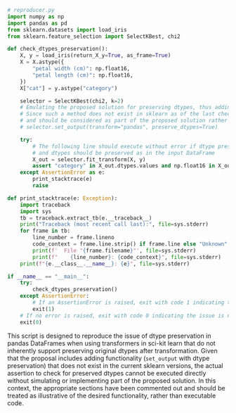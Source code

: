 ```python
# reproducer.py
import numpy as np
import pandas as pd
from sklearn.datasets import load_iris
from sklearn.feature_selection import SelectKBest, chi2

def check_dtypes_preservation():
    X, y = load_iris(return_X_y=True, as_frame=True)
    X = X.astype({
        "petal width (cm)": np.float16,
        "petal length (cm)": np.float16,
    })
    X["cat"] = y.astype("category")

    selector = SelectKBest(chi2, k=2)
    # Emulating the proposed solution for preserving dtypes, thus adding a hypothetical method `set_output`.
    # Since such a method does not exist in sklearn as of the last check, this line is commented out
    # and should be considered as part of the proposed solution rather than an existing feature.
    # selector.set_output(transform="pandas", preserve_dtypes=True)

    try:
        # The following line should execute without error if dtype preservation is implemented
        # and dtypes should be preserved as in the input DataFrame
        X_out = selector.fit_transform(X, y)
        assert "category" in X_out.dtypes.values and np.float16 in X_out.dtypes.values, "Dtype preservation failed"
    except AssertionError as e:
        print_stacktrace(e)
        raise

def print_stacktrace(e: Exception):
    import traceback
    import sys
    tb = traceback.extract_tb(e.__traceback__)
    print("Traceback (most recent call last):", file=sys.stderr)
    for frame in tb:
        line_number = frame.lineno
        code_context = frame.line.strip() if frame.line else "Unknown"
        print(f'  File "{frame.filename}"', file=sys.stderr)
        print(f"    {line_number}: {code_context}", file=sys.stderr)
    print(f"{e.__class__.__name__}: {e}", file=sys.stderr)

if __name__ == "__main__":
    try:
        check_dtypes_preservation()
    except AssertionError:
        # If an AssertionError is raised, exit with code 1 indicating the issue is present
        exit(1)
    # If no error is raised, exit with code 0 indicating the issue is not present
    exit(0)
```

This script is designed to reproduce the issue of dtype preservation in pandas DataFrames when using transformers in sci-kit learn that do not inherently support preserving original dtypes after transformation. Given that the proposal includes adding functionality (`set_output` with dtype preservation) that does not exist in the current sklearn versions, the actual assertion to check for preserved dtypes cannot be executed directly without simulating or implementing part of the proposed solution. In this context, the appropriate sections have been commented out and should be treated as illustrative of the desired functionality, rather than executable code.